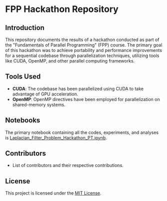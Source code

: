 # FPP Hackathon Repository

## Introduction
This repository documents the results of a hackathon conducted as part of the "Fundamentals of Parallel Programming" (FPP) course. The primary goal of this hackathon was to achieve portability and performance improvements for a sequential codebase through parallelization techniques, utilizing tools like CUDA, OpenMP, and other parallel computing frameworks.

## Tools Used
- **CUDA**: The codebase has been parallelized using CUDA to take advantage of GPU acceleration.
- **OpenMP**: OpenMP directives have been employed for parallelization on shared-memory systems.

## Notebooks
The primary notebook containing all the codes, experiments, and analyses is [Laplacian_Filter_Problem_Hackathon_PT.ipynb](Laplacian_Filter_Problem_Hackathon_PT.ipynb).

## Contributors
- List of contributors and their respective contributions.

## License
This project is licensed under the [MIT License](LICENSE.md).

